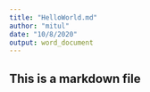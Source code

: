 ```yaml
---
title: "HelloWorld.md"
author: "mitul"
date: "10/8/2020"
output: word_document
---
```

## This is a markdown file